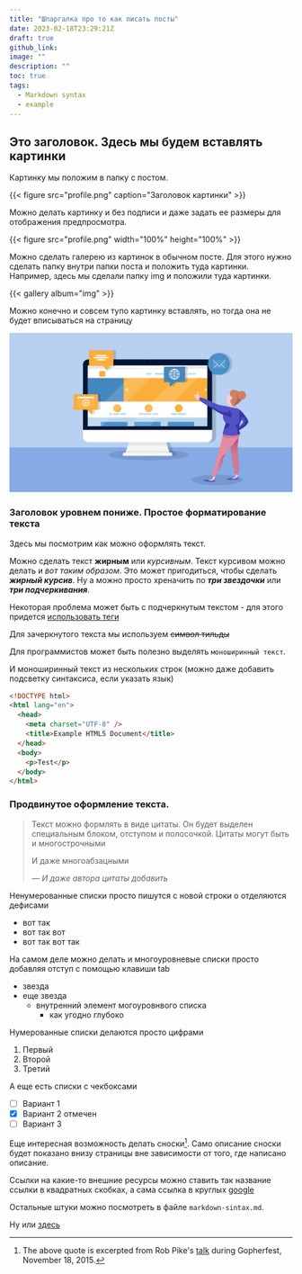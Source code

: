 ```yaml
---
title: "Шпаргалка про то как писать посты"
date: 2023-02-18T23:29:21Z
draft: true
github_link:
image: ""
description: ""
toc: true
tags:
  - Markdown syntax
  - example
---
```


## Это заголовок. Здесь мы будем вставлять картинки

Картинку мы положим в папку с постом.

{{< figure src="profile.png" caption="Заголовок картинки" >}}

Можно делать картинку и без подписи и даже задать ее размеры для отображения предпросмотра.

{{< figure src="profile.png" width="100%" height="100%" >}}

Можно сделать галерею из картинок в обычном посте. Для этого нужно сделать папку внутри папки поста и положить туда картинки. Например, здесь мы сделали папку img и положили туда картинки.

{{< gallery album="img" >}}

Можно конечно и совсем тупо картинку вставлять, но тогда она не будет вписываться на страницу

![profile](profile2.jpg)

### Заголовок уровнем пониже. Простое форматирование текста

Здесь мы посмотрим как можно оформлять текст.

Можно сделать текст **жирным** или *курсивным*. Текст курсивом можно делать и _вот таким образом_. Это может пригодиться, чтобы сделать _**жирный курсив**_. Ну а можно просто хреначить по ***три звездочки*** или ___три подчеркивания___.

Некоторая проблема может быть с подчеркнутым текстом - для этого придется <ins>использовать теги</ins>

Для зачеркнутого текста мы используем ~~символ тильды~~

Для программистов может быть полезно выделять `моноширинный текст`.

И моноширинный текст из нескольких строк (можно даже добавить подсветку синтаксиса, если указать язык)

```html
<!DOCTYPE html>
<html lang="en">
  <head>
    <meta charset="UTF-8" />
    <title>Example HTML5 Document</title>
  </head>
  <body>
    <p>Test</p>
  </body>
</html>
```

### Продвинутое оформление текста.

> Текст можно формлять в виде цитаты. Он будет выделен специальным блоком, отступом и полосочкой.
> Цитаты могут быть и многострочными
>
> И даже многоабзацными
>
> — <cite>И даже автора цитаты добавить</cite>

Ненумерованные списки просто пишутся с новой строки о отделяются дефисами
- вот так
- вот так вот
- вот так вот так

На самом деле можно делать и многоуровневые списки просто добавляя отступ с помощью клавиши tab
- звезда
- еще звезда
    - внутренний элемент могоуровнвого списка
      - как угодно глубоко


Нумерованные списки делаются просто цифрами

1. Первый
2. Второй
3. Третий

А еще есть списки с чекбоксами

- [ ] Вариант 1
- [x] Вариант 2 отмечен
- [ ] Вариант 3

Еще интересная возможность делать сноски[^1]. Само описание сноски будет показано внизу страницы вне зависимости от того, где написано описание.

[^1]: The above quote is excerpted from Rob Pike's [talk](https://www.youtube.com/watch?v=PAAkCSZUG1c) during Gopherfest, November 18, 2015.

Ссылки на какие-то внешние ресурсы можно ставить так название ссылки в квадратных скобках, а сама ссылка в круглых [google](https://www.google.com/)

Остальные штуки можно посмотреть в файле `markdown-sintax.md`.

Ну или [здесь](https://dillinger.io/)